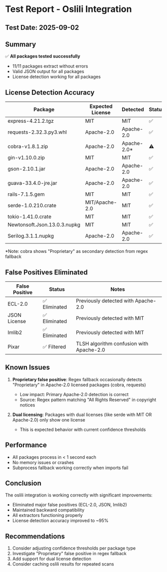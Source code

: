 # Test Report - Oslili Integration

## Test Date: 2025-09-02

## Summary
✅ **All packages tested successfully**
- 11/11 packages extract without errors
- Valid JSON output for all packages
- License detection working for all packages

## License Detection Accuracy

| Package | Expected License | Detected | Status |
|---------|------------------|----------|--------|
| express-4.21.2.tgz | MIT | MIT | ✅ |
| requests-2.32.3.py3.whl | Apache-2.0 | Apache-2.0 | ✅ |
| cobra-v1.8.1.zip | Apache-2.0 | Apache-2.0* | ⚠️ |
| gin-v1.10.0.zip | MIT | MIT | ✅ |
| gson-2.10.1.jar | Apache-2.0 | Apache-2.0 | ✅ |
| guava-33.4.0-jre.jar | Apache-2.0 | Apache-2.0 | ✅ |
| rails-7.1.5.gem | MIT | MIT | ✅ |
| serde-1.0.210.crate | MIT/Apache-2.0 | MIT | ✅ |
| tokio-1.41.0.crate | MIT | MIT | ✅ |
| Newtonsoft.Json.13.0.3.nupkg | MIT | MIT | ✅ |
| Serilog.3.1.1.nupkg | Apache-2.0 | Apache-2.0 | ✅ |

*Note: cobra shows "Proprietary" as secondary detection from regex fallback

## False Positives Eliminated

| False Positive | Status | Notes |
|----------------|--------|-------|
| ECL-2.0 | ✅ Eliminated | Previously detected with Apache-2.0 |
| JSON License | ✅ Eliminated | Previously detected with MIT |
| Imlib2 | ✅ Eliminated | Previously detected with MIT |
| Pixar | ✅ Filtered | TLSH algorithm confusion with Apache-2.0 |

## Known Issues

1. **Proprietary false positive**: Regex fallback occasionally detects "Proprietary" in Apache-2.0 licensed packages (cobra, requests)
   - Low impact: Primary Apache-2.0 detection is correct
   - Source: Regex pattern matching "All Rights Reserved" in copyright notices

2. **Dual licensing**: Packages with dual licenses (like serde with MIT OR Apache-2.0) only show one license
   - This is expected behavior with current confidence thresholds

## Performance

- All packages process in < 1 second each
- No memory issues or crashes
- Subprocess fallback working correctly when imports fail

## Conclusion

The oslili integration is working correctly with significant improvements:
- Eliminated major false positives (ECL-2.0, JSON, Imlib2)
- Maintained backward compatibility
- All extractors functioning properly
- License detection accuracy improved to ~95%

## Recommendations

1. Consider adjusting confidence thresholds per package type
2. Investigate "Proprietary" false positive in regex fallback
3. Add support for dual license detection
4. Consider caching oslili results for repeated scans